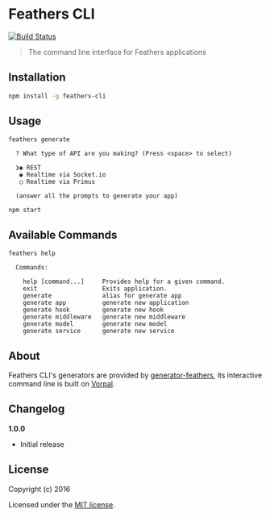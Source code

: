 # Feathers CLI

[![Build Status](https://travis-ci.org/feathersjs/feathers-cli.png?branch=master)](https://travis-ci.org/feathersjs/feathers-cli)

> The command line interface for Feathers applications

## Installation

```bash
npm install -g feathers-cli
```

## Usage

```
feathers generate

  ? What type of API are you making? (Press <space> to select)

  ❯◉ REST
   ◉ Realtime via Socket.io
   ◯ Realtime via Primus

  (answer all the prompts to generate your app)

npm start
```

## Available Commands

```
feathers help

  Commands:

    help [command...]     Provides help for a given command.
    exit                  Exits application.
    generate              alias for generate app
    generate app          generate new application
    generate hook         generate new hook
    generate middleware   generate new middleware
    generate model        generate new model
    generate service      generate new service
```

## About

Feathers CLI's generators are provided by [generator-feathers](https://github.com/feathersjs/generator-feathers), its interactive command line is built on [Vorpal](http://vorpal.js.org/).


## Changelog

__1.0.0__

- Initial release

## License

Copyright (c) 2016

Licensed under the [MIT license](LICENSE).
